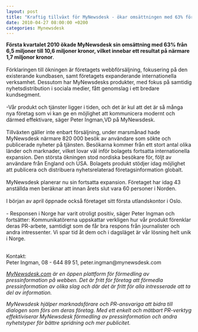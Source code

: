 ```yaml
---
layout: post
title: "Kraftig tillväxt för MyNewsdesk - ökar omsättningen med 63% första kvartalet"
date: 2010-04-27 08:00:00 +0200
categories: Mynewsdesk
---
```

 <div class='clearfix'><p><strong>Första kvartalet 2010 ökade MyNewsdesk sin omsättning med 63% </strong><strong>från 6,5 miljoner</strong><strong> till 10,6 miljoner kronor, vilket innebar ett resultat på närmare 1,7 miljonor kronor</strong>.<br><br>Förklaringen till ökningen är företagets webbförsäljning, fokusering på den existerande kundbasen, samt företagets expanderande internationella verksamhet. Dessutom har MyNewsdesks produkter, med fokus på samtidig nyhetsdistribution i sociala medier, fått genomslag i ett bredare kundsegment.<br><br>-Vår produkt och tjänster ligger i tiden, och det är kul att det är så många nya företag som vi kan ge en möjlighet att kommunicera modernt och därmed effektivare, säger&nbsp;Peter Ingman,VD på MyNewsdesk.<br><br>Tillväxten gäller inte enbart försäljning, under marsmånad hade MyNewsdesk närmare 820 000 besök av användare som sökte och publicerade nyheter på tjänsten. Besökarna kommer från ett stort antal olika länder och marknader, vilket lovar väl inför bolagets fortsatta internationella expansion. Den största ökningen stod nordiska besökare för, följt av användare från England och USA. Bolagets produkt stödjer idag möjlighet att publicera och distribuera nyhetsrelaterad företagsinformation globalt.<br><br>MyNewsdesk planerar nu sin fortsatta expansion. Företaget har idag 43 anställda men beräknar att innan årets slut vara 60 personer i Norden.<br><br>I början av april öppnade också företaget sitt första utlandskontor i Oslo.<br><br>- Responsen i Norge har varit otroligt positiv, säger Peter Ingman och fortsätter: Kommunikatörerna uppskattar verkligen hur vår produkt förenklar deras PR-arbete, samtidigt som de får bra respons från journalister och andra intressenter. Vi spar tid åt dem och i dagsläget är vår lösning helt unik i Norge.</p>
<p><br> Kontakt: <br> Peter Ingman, 08 - 644 89 51, peter.ingman@mynewsdesk.com<br> </p>
</div>
<div class='boilerplate'><p><em><a href="http://www.MyNewsdesk.com">MyNewsdesk.com</a> är en öppen plattform för förmedling av pressinformation på webben. Det är fritt för företag att förmedla pressinformation av olika slag och där det är fritt för alla intresserade att ta del av information.</em></p>
<p><em>MyNewsdesk hjälper marknadsförare och PR-ansvariga att bidra till dialogen som förs om deras företag. Med ett enkelt och mätbart PR-verktyg effektiviserar MyNewsdesk förmedling av pressinformation och andra nyhetstyper för bättre spridning och mer publicitet.</em></p></div>
